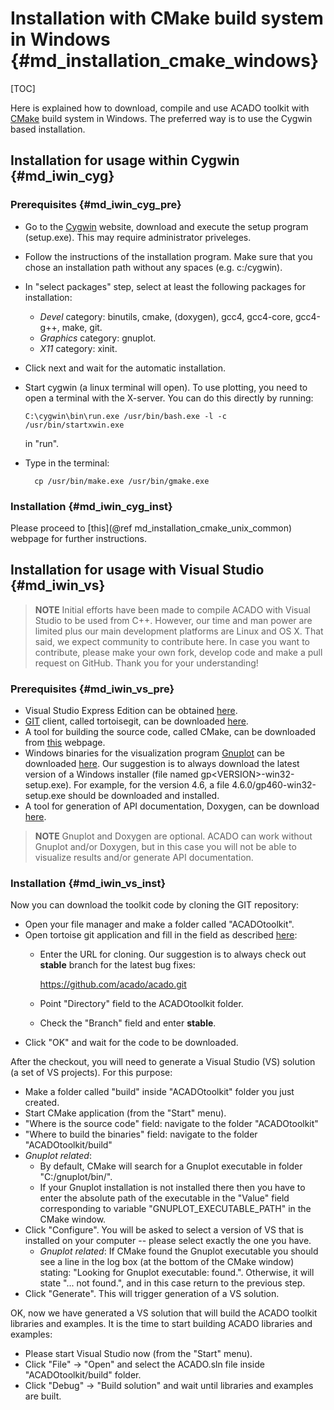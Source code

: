 # Installation with CMake build system in Windows {#md_installation_cmake_windows}

[TOC]

Here is explained how to download, compile and use ACADO toolkit with [CMake](http://www.cmake.org) build system in Windows. The preferred way is to use the Cygwin based installation.

## Installation for usage within Cygwin {#md_iwin_cyg}

### Prerequisites {#md_iwin_cyg_pre}

*	Go to the [Cygwin](http://www.cygwin.com) website, download and execute the setup program (setup.exe). This may require administrator priveleges.
*	Follow the instructions of the installation program. Make sure that you chose an installation path without any spaces (e.g. c:/cygwin).
*	In "select packages" step, select at least the following packages for installation:
    * *Devel* category: binutils, cmake, (doxygen), gcc4, gcc4-core, gcc4-g++, make, git.
    * *Graphics* category: gnuplot.
    * *X11* category: xinit.
*	Click next and wait for the automatic installation.
*	Start cygwin (a linux terminal will open). To use plotting, you need to open a terminal with the X-server. You can do this directly by running:
	
		C:\cygwin\bin\run.exe /usr/bin/bash.exe -l -c /usr/bin/startxwin.exe
	
	in "run".
* Type in the terminal:
    
		cp /usr/bin/make.exe /usr/bin/gmake.exe

### Installation {#md_iwin_cyg_inst}

Please proceed to [this](@ref md_installation_cmake_unix_common) webpage for further instructions.

## Installation for usage with Visual Studio {#md_iwin_vs}

> **NOTE** Initial efforts have been made to compile ACADO with Visual Studio to be used from C++. However, our time and man power are limited plus our main development platforms are Linux and OS X. That said, we expect community to contribute here. In case you want to contribute, please make your own fork, develop code and make a pull request on GitHub. Thank you for your understanding!

### Prerequisites {#md_iwin_vs_pre}

* Visual Studio Express Edition can be obtained [here](http://www.microsoft.com/visualstudio/en-us).
* [GIT](http://git-scm.com/) client, called tortoisegit, can be downloaded [here](https://code.google.com/p/tortoisegit/).
* A tool for building the source code, called CMake, can be downloaded from [this](http://www.cmake.org/cmake/resources/software.html) webpage.
* Windows binaries for the visualization program [Gnuplot](http://gnuplot.info/) can be downloaded [here](http://sourceforge.net/projects/gnuplot/files/gnuplot/). Our suggestion is to always download the latest version of a Windows installer (file named gp\<VERSION\>-win32-setup.exe). For example, for the version 4.6, a file 4.6.0/gp460-win32-setup.exe should be downloaded and installed.
* A tool for generation of API documentation, Doxygen, can be download [here](http://www.stack.nl/~dimitri/doxygen/download.html#latestsrc).
> **NOTE** Gnuplot and Doxygen are optional. ACADO can work without Gnuplot and/or Doxygen, but in this case you will not be able to visualize results and/or generate API documentation.

### Installation {#md_iwin_vs_inst}

Now you can download the toolkit code by cloning the GIT repository:

* Open your file manager and make a folder called "ACADOtoolkit".
* Open tortoise git application and fill in the field as described [here](https://code.google.com/p/tortoisegit/wiki/Screenshots#Cloning):
    * Enter the URL for cloning. Our suggestion is to always check out __stable__ branch for the latest bug fixes:

        https://github.com/acado/acado.git

    * Point "Directory" field to the ACADOtoolkit folder.
    * Check the "Branch" field and enter **stable**.
* Click "OK" and wait for the code to be downloaded.

After the checkout, you will need to generate a Visual Studio (VS) solution (a set of VS projects). For this purpose:

* Make a folder called "build" inside "ACADOtoolkit" folder you just created.
* Start CMake application (from the "Start" menu).
* "Where is the source code" field: navigate to the folder "ACADOtoolkit"
* "Where to build the binaries" field: navigate to the folder "ACADOtoolkit/build"
* _Gnuplot related_:
    * By default, CMake will search for a Gnuplot executable in folder "C:/gnuplot/bin/".
    * If your Gnuplot installation is not installed there then you have to enter the absolute path of the executable in the "Value" field corresponding to variable "GNUPLOT_EXECUTABLE_PATH" in the CMake window.
* Click "Configure". You will be asked to select a version of VS that is installed on your computer -- please select exactly the one you have.
    * _Gnuplot related_: If CMake found the Gnuplot executable you should see a line in the log box (at the bottom of the CMake window) stating: "Looking for Gnuplot executable: found.". Otherwise, it will state "... not found.", and in this case return to the previous step.
* Click "Generate". This will trigger generation of a VS solution.

OK, now we have generated a VS solution that will build the ACADO toolkit libraries and examples. It is the time to start building ACADO libraries and examples:

* Please start Visual Studio now (from the "Start" menu).
* Click "File" -> "Open" and select the ACADO.sln file inside "ACADOtoolkit/build" folder.
* Click "Debug" -> "Build solution" and wait until libraries and examples are built.
